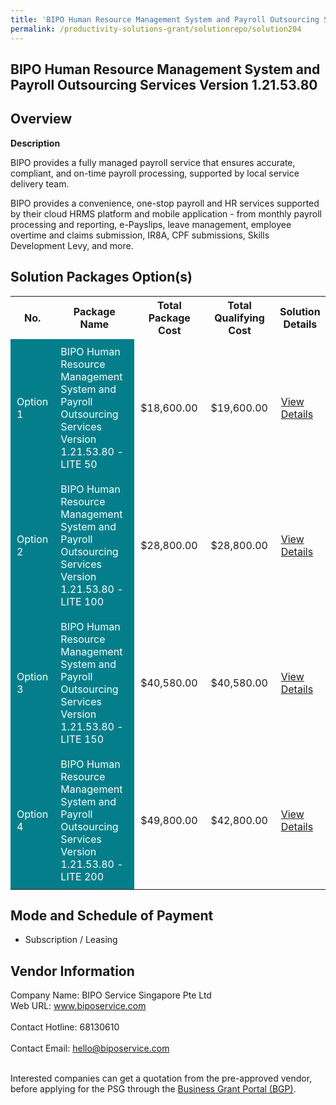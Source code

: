 ```yaml
---
title: 'BIPO Human Resource Management System and Payroll Outsourcing Services Version 1.21.53.80'
permalink: /productivity-solutions-grant/solutionrepo/solution204
---
```


## BIPO Human Resource Management System and Payroll Outsourcing Services Version 1.21.53.80

## Overview

**Description**

BIPO provides a fully managed payroll service that ensures accurate, compliant, and on-time payroll processing, supported by local service delivery team. 

BIPO provides a convenience, one-stop payroll and HR services supported by their cloud HRMS platform and mobile application - from monthly payroll processing and reporting, e-Payslips, leave management, employee overtime and claims submission, IR8A, CPF submissions, Skills Development Levy, and more.

## Solution Packages Option(s)

<table>
<tr>
<th><b>No.</b></th>
<th><b>Package Name</b></th>
<th><b>Total Package Cost</b></th>
<th><b>Total Qualifying Cost</b></th>
<th><b>Solution Details</b></th>
</tr>
<tr>
<td style='padding: 10px; background-color: #037E8A; color: #FFFFFF;'>Option 1</td>
<td style='padding: 10px; background-color: #037E8A; color: #FFFFFF;'>BIPO Human Resource Management System and Payroll Outsourcing Services Version 1.21.53.80 - LITE 50</td>
<td style='padding: 10px;'>$18,600.00</td>
<td style='padding: 10px;'>$19,600.00</td>
<td style='padding: 10px;'><a href='/images/psg/BIPO_20210307_Desensitised_Annex_3_Part_1.pdf' target='_blank'>View Details</a></td>
</tr>
<tr>
<td style='padding: 10px; background-color: #037E8A; color: #FFFFFF;'>Option 2</td>
<td style='padding: 10px; background-color: #037E8A; color: #FFFFFF;'>BIPO Human Resource Management System and Payroll Outsourcing Services Version 1.21.53.80 - LITE 100</td>
<td style='padding: 10px;'>$28,800.00</td>
<td style='padding: 10px;'>$28,800.00</td>
<td style='padding: 10px;'><a href='/images/psg/BIPO_20210307_Desensitised_Annex_3_Part_2.pdf' target='_blank'>View Details</a></td>
</tr>
<tr>
<td style='padding: 10px; background-color: #037E8A; color: #FFFFFF;'>Option 3</td>
<td style='padding: 10px; background-color: #037E8A; color: #FFFFFF;'>BIPO Human Resource Management System and Payroll Outsourcing Services Version 1.21.53.80 -  LITE 150</td>
<td style='padding: 10px;'>$40,580.00</td>
<td style='padding: 10px;'>$40,580.00</td>
<td style='padding: 10px;'><a href='/images/psg/BIPO_20210307_Desensitised_Annex_3_Part_3.pdf' target='_blank'>View Details</a></td>
</tr>
<tr>
<td style='padding: 10px; background-color: #037E8A; color: #FFFFFF;'>Option 4</td>
<td style='padding: 10px; background-color: #037E8A; color: #FFFFFF;'>BIPO Human Resource Management System and Payroll Outsourcing Services Version 1.21.53.80 - LITE 200</td>
<td style='padding: 10px;'>$49,800.00</td>
<td style='padding: 10px;'>$42,800.00</td>
<td style='padding: 10px;'><a href='/images/psg/BIPO_20210307_Desensitised_Annex_3_Part_4.pdf' target='_blank'>View Details</a></td>
</tr>
</table>

## Mode and Schedule of Payment

 - Subscription / Leasing

## Vendor Information

 Company Name: BIPO Service Singapore Pte Ltd<br>Web URL: www.biposervice.com <br><br>Contact Hotline: 68130610 <br><br>Contact Email: hello@biposervice.com <br><br>

Interested companies can get a quotation from the pre-approved vendor, before applying for the PSG through the <a href='https://www.businessgrants.gov.sg/' target='_blank' rel='noopener'>Business Grant Portal (BGP)</a>.

<script src="/jquery/resize-tables.js"></script>
